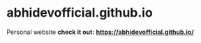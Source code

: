# abhidevofficial.github.io
Personal website
**check it out:**
**https://abhidevofficial.github.io/**
